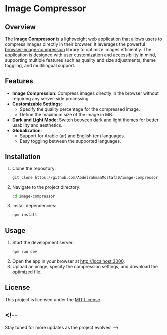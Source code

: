 # Image Compressor

## Overview

The **Image Compressor** is a lightweight web application that allows users to compress images directly in their browser. It leverages the powerful [browser-image-compression](https://www.npmjs.com/package/browser-image-compression) library to optimize images efficiently. The application is designed with user customization and accessibility in mind, supporting multiple features such as quality and size adjustments, theme toggling, and multilingual support.

## Features

- **Image Compression**: Compress images directly in the browser without requiring any server-side processing.
- **Customizable Settings**:
  - Specify the quality percentage for the compressed image.
  - Define the maximum size of the image in MB.
- **Dark and Light Mode**: Switch between dark and light themes for better usability and aesthetics.
- **Globalization**:
  - Support for Arabic (ar) and English (en) languages.
  - Easy toggling between the supported languages.

## Installation

1. Clone the repository:
   ```bash
   git clone https://github.com/AbdelrahmanMostafa0/image-compressor
   ```
2. Navigate to the project directory:
   ```bash
   cd image-compressor
   ```
3. Install dependencies:
   ```bash
   npm install
   ```

## Usage

1. Start the development server:
   ```bash
   npm run dev
   ```
2. Open the app in your browser at [http://localhost:3000](http://localhost:3000).
3. Upload an image, specify the compression settings, and download the optimized file.

<!-- ## Roadmap
- Add a drag-and-drop upload feature.
- Implement a preview for the compressed image.
- Extend language support to more languages.
- Add responsive design improvements for better usability on mobile devices. -->

<!-- ## Contributing
Contributions are welcome! Feel free to open issues or submit pull requests to improve the project. -->

## License

This project is licensed under the [MIT License](LICENSE).

## <!--

Stay tuned for more updates as the project evolves! -->
